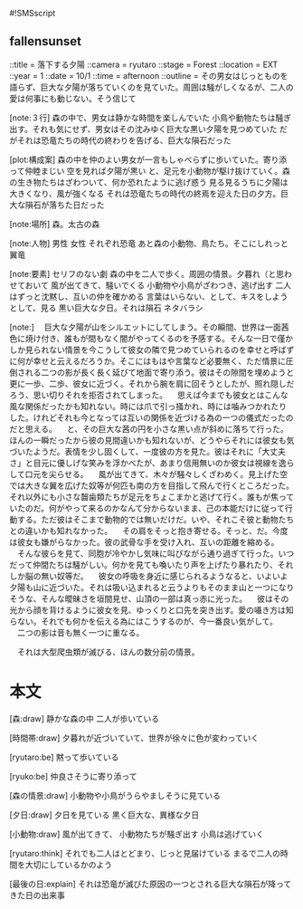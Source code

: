 #!SMSscript

## fallensunset

::title = 落下する夕陽
::camera = ryutaro
::stage = Forest
::location = EXT
::year = 1
::date = 10/1
::time = afternoon
::outline = その男女はじっとものを語らず、巨大な夕陽が落ちていくのを見ていた。周囲は騒がしくなるが、二人の愛は何事にも動じない。そう信じて

[note:３行]
森の中で、男女は静かな時間を楽しんでいた
小鳥や動物たちは騒ぎ出す。それも気にせず、男女はその沈みゆく巨大な黒い夕陽を見つめていた
だがそれは恐竜たちの時代の終わりを告げる、巨大な隕石だった

[plot:構成案]
森の中を仲のよい男女が一言もしゃべらずに歩いていた。寄り添って仲睦まじい
空を見れば夕陽が黒い
と、足元を小動物が駆け抜けていく。森の生き物たちはざわついて、何か恐れたように逃げ惑う
見る見るうちに夕陽は大きくなり、風が強くなる
それは恐竜たちの時代の終焉を迎えた日の夕方。巨大な隕石が落ちた日だった

[note:場所]
森。太古の森

[note:人物]
男性
女性
それぞれ恐竜
あと森の小動物、鳥たち。そこにしれっと翼竜

[note:要素]
セリフのない劇
森の中を二人で歩く。周囲の情景。夕暮れ（と思わせておいて
風が出てきて、騒いでくる
小動物や小鳥がざわつき、逃げ出す
二人はずっと沈黙し、互いの仲を確かめる
言葉はいらない、として、キスをしようとして、見る
黒い巨大な夕日。それは隕石
ネタバラシ

[note:]
　巨大な夕陽が山をシルエットにしてしまう。その瞬間、世界は一面茜色に焼け付き、誰もが間もなく闇がやってくるのを予感する。そんな一日で僅かしか見られない情景を今こうして彼女の隣で見つめていられるのを幸せと呼ばずに何が幸せと云えるだろうか。そこにはもはや言葉など必要無く、ただ情景に圧倒される二つの影が長く長く延びて地面で寄り添う。彼はその隙間を埋めようと更に一歩、二歩、彼女に近づく。それから腕を肩に回そうとしたが、照れ隠しだろう、思い切りそれを拒否されてしまった。
　思えば今までも彼女とはこんな風な関係だったかも知れない。時には爪で引っ掻かれ、時には噛みつかれたりした。けれどそれも今となっては互いの関係を近づける為の一つの儀式だったのだと思える。
　と、その巨大な茜の円を小さな黒い点が斜めに落ちて行った。ほんの一瞬だったから彼の見間違いかも知れないが、どうやらそれには彼女も気づいたようだ。表情を少し固くして、一度彼の方を見た。彼はそれに「大丈夫さ」と目元に優しげな笑みを浮かべたが、あまり信用無いのか彼女は視線を逸らして口元を尖らせる。
　風が出てきて、木々が騒々しくざわめく。見上げた空では大きな翼を広げた奴等が何匹も南の方を目指して飛んで行くところだった。それ以外にも小さな齧歯類たちが足元をちょこまかと逃げて行く。誰もが焦っていたのだ。何がやって来るのかなんて分からないまま、己の本能だけに従って行動する。ただ彼はそこまで動物的では無いだけだ。いや、それこそ彼と動物たちとの違いかも知れなかった。
　その肩をそっと抱き寄せる。そっと、だ。今度は彼女も嫌がらなかった。彼の武骨な手を受け入れ、互いの距離を縮める。
　そんな彼らを見て、同胞が冷やかし気味に叫びながら通り過ぎて行った。いつだって仲間たちは騒がしい。何かを見ても喚いたり声を上げたり暴れたり、それしか脳の無い奴等だ。
　彼女の呼吸を身近に感じられるようなると、いよいよ夕陽も山に近づいた。それは吸い込まれると云うよりもそのまま山と一つになりそうな、そんな曖昧さを垣間見せ、山頂の一部は真っ赤に光った。
　彼はその光から顔を背けるように彼女を見、ゆっくりと口先を突き出す。愛の囁き方は知らない。それでも何かを伝える為にはこうするのが、今一番良い気がして。
　二つの影は音も無く一つに重なる。

　それは大型爬虫類が滅びる、ほんの数分前の情景。

# 本文

[森:draw]
静かな森の中
二人が歩いている

[時間帯:draw]
夕暮れが近づいていて、世界が徐々に色が変わっていく

[ryutaro:be]
黙って歩いている

[ryuko:be]
仲良さそうに寄り添って

[森の情景:draw]
小動物や小鳥がうらやましそうに見ている

[夕日:draw]
夕日を見ている
黒く巨大な、異様な夕日

[小動物:draw]
風が出てきて、
小動物たちが騒ぎ出す
小鳥は逃げていく

[ryutaro:think]
それでも二人はとどまり、じっと見届けている
まるで二人の時間を大切にしているかのよう

[最後の日:explain]
それは恐竜が滅びた原因の一つとされる巨大な隕石が降ってきた日の出来事
